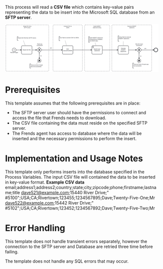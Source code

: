 This process will read a **CSV file** which contains key-value pairs representing the data to be insert into the Microsoft SQL database from an **SFTP server**. 



![Template](assets/CSV_file_to_MS_SQL_Database_insert.svg)

# Prerequisites

This template assumes that the following prerequisites are in place:

- The SFTP server user should have the permissions to connect and access 
  the file that Frends needs to download.
- The CSV file containing the data must reside on the specified SFTP server.
- The Frends agent has access to database where the data will be inserted and the necessary permissions to perform the insert.

# Implementation and Usage Notes

This template only performs inserts into the database specified in the Process Variables.
The input CSV file will contained the data to be inserted in key-value format.
**Example CSV data**
email;address1;address2;country;state;city;zipcode;phone;firstname;lastname;title
dave521@example.com;15440 River Drive;" #5100";USA;CA;Rivertown;123455;1234567895;Dave;Twenty-Five-One;Mr
dave522@example.com;15442 River Drive;" #5102";USA;CA;Rivertown;123452;1234567892;Dave;Twenty-Five-Two;Mr


# Error Handling

This template does not handle transient errors separately, however the connection
to the SFTP server and Database are retried three time before failing.

The template does not handle any SQL errors that may occur.
